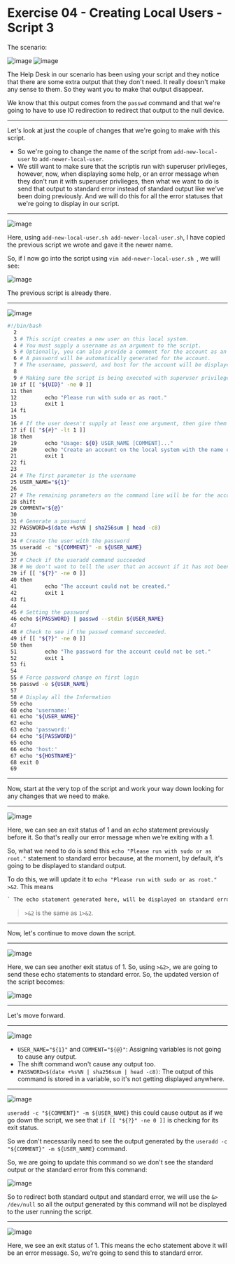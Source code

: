  # Exercise 04 - Creating Local Users - Script 3
 
 The scenario:
 
![image](https://user-images.githubusercontent.com/107522496/213671512-c6a11bf3-0b8e-4619-a262-874f943f6223.png)
![image](https://user-images.githubusercontent.com/107522496/213671551-2686033a-4d21-4dac-833f-676aef852275.png)

The Help Desk in our scenario has been using your script and they notice that there are some extra output that they don't need. It really doesn't make any sense to them. So they want you to make that output disappear.

We know that this output comes from the `passwd` command and that we're going to have to use IO redirection to redirect that output to the null device.

---

Let's look at just the couple of changes that we're going to make with this script.

* So we're going to change the name of the script from `add-new-local-user` to `add-newer-local-user`.
* We still want to make sure that the scriptis run with superuser privlieges, however, now, when displaying some help, or an error message when they don't run it with superuser privlieges, then what we want to do is send that output to standard error instead of standard output like we've been doing previously. And we will do this for all the error statuses that we're going to display in our script.

---

![image](https://user-images.githubusercontent.com/107522496/213677240-2b923e3b-9095-4877-bb79-877692494855.png)

Here, using `add-new-local-user.sh add-newer-local-user.sh`, I have copied the previous script we wrote and gave it the newer name. 

So, if I now go into the script using `vim add-newer-local-user.sh `, we will see: 

![image](https://user-images.githubusercontent.com/107522496/213677591-0d113668-593f-4bec-9599-e1df8031eac3.png)

The previous script is already there. 

--- 

![image](https://user-images.githubusercontent.com/107522496/213679015-29fb25d2-5377-429d-a0cf-688d38baa1b5.png)


```bash
#!/bin/bash
  2 
  3 # This script creates a new user on this local system.
  4 # You must supply a username as an argument to the script.
  5 # Optionally, you can also provide a comment for the account as an argument.
  6 # A password will be automatically generated for the account.
  7 # The username, password, and host for the account will be displayed. 
  8 
  9 # Making sure the script is being executed with superuser privileges.
 10 if [[ "${UID}" -ne 0 ]]
 11 then
 12         echo "Please run with sudo or as root."
 13         exit 1
 14 fi
 15 
 16 # If the user doesn't supply at least one argument, then give them help
 17 if [[ "${#}" -lt 1 ]]
 18 then
 19         echo "Usage: ${0} USER_NAME [COMMENT]..."
 20         echo "Create an account on the local system with the name of USER_NAME and a comments field of COMMENT." 
 21         exit 1
 22 fi
 23 
 24 # The first parameter is the username 
 25 USER_NAME="${1}"
 26 
 27 # The remaining parameters on the command line will be for the account comments.
 28 shift
 29 COMMENT="${@}"
 30 
 31 # Generate a password
 32 PASSWORD=$(date +%s%N | sha256sum | head -c8)
 33 
 34 # Create the user with the password
 35 useradd -c "${COMMENT}" -m ${USER_NAME}
 36 
 37 # Check if the useradd command succeeded
 38 # We don't want to tell the user that an account if it has not been created
 39 if [[ "${?}" -ne 0 ]]
 40 then
 41         echo "The account could not be created."
 42         exit 1
 43 fi
 44 
 45 # Setting the password
 46 echo ${PASSWORD} | passwd --stdin ${USER_NAME}
 47 
 48 # Check to see if the passwd command succeeded.
 49 if [[ "${?}" -ne 0 ]]
 50 then
 51         echo "The password for the account could not be set."
 52         exit 1
 53 fi
 54 
 55 # Force password change on first login
 56 passwd -e ${USER_NAME}
 57 
 58 # Display all the Information 
 59 echo
 60 echo 'username:'
 61 echo "${USER_NAME}"
 62 echo
 63 echo 'password:'
 64 echo "${PASSWORD}"
 65 echo
 66 echo 'host:'
 67 echo "${HOSTNAME}"
 68 exit 0
 69 
```

---

Now, start at the very top of the script and work your way down looking for any changes that we need to make.

---

![image](https://user-images.githubusercontent.com/107522496/213679520-744a1e0f-144a-44ba-9245-e313d57eefe1.png)

Here, we can see an exit status of 1 and an _echo_ statement previously before it. So that's really our error message when we're exiting with a 1.

So, what we need to do is send this `echo "Please run with sudo or as root."` statement to standard error because, at the moment, by default, it's going to be displayed to standard output.

To do this, we will update it to `echo "Please run with sudo or as root." >&2`. This means 

```diff
` The echo statement generated here, will be displayed on standard error.
```

> `>&2` is the same as `1>&2`.   

---

Now, let's continue to move down the script.

---

![image](https://user-images.githubusercontent.com/107522496/213683860-b528af30-f777-4e3b-9344-e1e0e5792b60.png)

Here, we can see another exit status of 1. So, using `>&2>`, we are going to send these echo statements to standard error. So, the updated version of the script becomes:

![image](https://user-images.githubusercontent.com/107522496/213684229-3aa0cabe-c0e9-4832-b94a-4d15f3b93b1f.png)


---

Let's move forward.

---

![image](https://user-images.githubusercontent.com/107522496/213684357-3fef2b99-54cb-4543-b831-eb7e971d11b8.png)

* `USER_NAME="${1}"` and `COMMENT="${@}"`: Assigning variables is not going to cause any output.
* The shift command won't cause any output too.
* `PASSWORD=$(date +%s%N | sha256sum | head -c8)`: The output of this command is stored in a variable, so it's not getting displayed anywhere.

---

![image](https://user-images.githubusercontent.com/107522496/213684836-d8e1358f-31a8-4ba9-90da-6ebb5ad1a379.png)

`useradd -c "${COMMENT}" -m ${USER_NAME}` this could cause output as if we go down the script, we see that `if [[ "${?}" -ne 0 ]]` is checking for its exit status.

So we don't necessarily need to see the output generated by the `useradd -c "${COMMENT}" -m ${USER_NAME}` command.

So, we are going to update this command so we don't see the standard output or the standard error from this command: 

![image](https://user-images.githubusercontent.com/107522496/213685672-26db2036-03d8-40cc-b349-84ef47bf504d.png)

So to redirect both standard output and standard error, we will use the `&> /dev/null` so all the output generated by this command will not be displayed to the user running the script.

---

![image](https://user-images.githubusercontent.com/107522496/213685750-0b7472c9-1461-4494-b682-f7b56b7ff0b4.png)

Here, we see an exit status of 1. This means the echo statement above it will be an error message. So, we're going to send this to standard error.

















